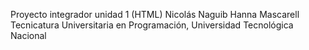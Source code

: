Proyecto integrador unidad 1 (HTML)
Nicolás Naguib Hanna Mascarell
Tecnicatura Universitaria en Programación, Universidad Tecnológica Nacional

